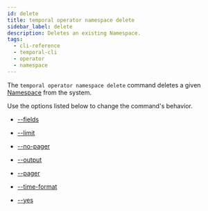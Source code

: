 ```yaml
---
id: delete
title: temporal operator namespace delete
sidebar_label: delete
description: Deletes an existing Namespace.
tags:
  - cli-reference
  - temporal-cli
  - operator
  - namespace
---
```


The `temporal operator namespace delete` command deletes a given [Namespace](/concepts/what-is-a-namespace) from the system.

Use the options listed below to change the command's behavior.

- [--fields](/cli/cmd-options/fields)

- [--limit](/cli/cmd-options/limit)

- [--no-pager](/cli/cmd-options/no-pager)

- [--output](/cli/cmd-options/output)

- [--pager](/cli/cmd-options/pager)

- [--time-format](/cli/cmd-options/time-format)

- [--yes](/cli/cmd-options/yes)
